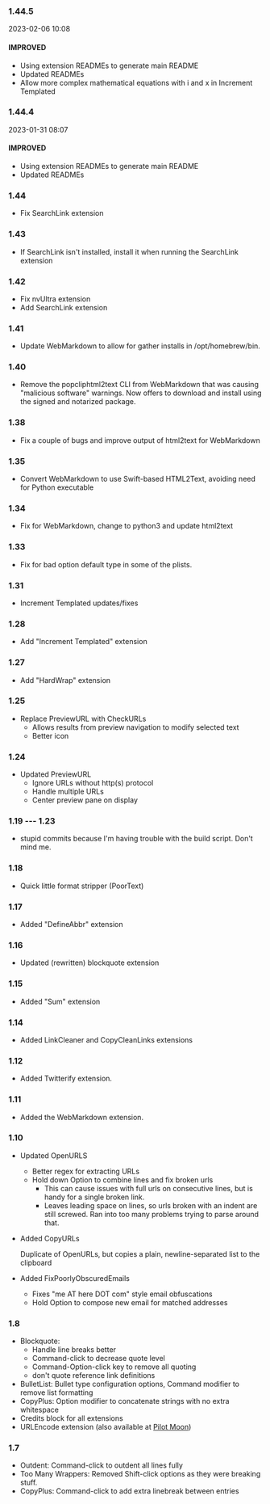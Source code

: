 ### 1.44.5

2023-02-06 10:08

#### IMPROVED

- Using extension READMEs to generate main README
- Updated READMEs
- Allow more complex mathematical equations with i and x in Increment Templated

### 1.44.4

2023-01-31 08:07

#### IMPROVED

- Using extension READMEs to generate main README
- Updated READMEs

### 1.44

* Fix SearchLink extension

### 1.43

* If SearchLink isn't installed, install it when running the SearchLink extension

### 1.42

* Fix nvUltra extension
* Add SearchLink extension

### 1.41

* Update WebMarkdown to allow for gather installs in /opt/homebrew/bin.

### 1.40

* Remove the popcliphtml2text CLI from WebMarkdown that was causing "malicious software" warnings. Now offers to download and install using the signed and notarized package.

### 1.38

* Fix a couple of bugs and improve output of html2text for WebMarkdown

### 1.35

* Convert WebMarkdown to use Swift-based HTML2Text, avoiding need for Python executable

### 1.34

* Fix for WebMarkdown, change to python3 and update html2text

### 1.33

* Fix for bad option default type in some of the plists.

### 1.31

* Increment Templated updates/fixes

### 1.28

* Add "Increment Templated" extension

### 1.27

* Add "HardWrap" extension

### 1.25

* Replace PreviewURL with CheckURLs
    * Allows results from preview navigation to modify selected text
    * Better icon

### 1.24

* Updated PreviewURL
    * Ignore URLs without http(s) protocol
    * Handle multiple URLs
    * Center preview pane on display

### 1.19 --- 1.23

* stupid commits because I'm having trouble with the build script. Don't mind me.

### 1.18

* Quick little format stripper (PoorText)

### 1.17

* Added "DefineAbbr" extension

### 1.16

* Updated (rewritten) blockquote extension

### 1.15

* Added "Sum" extension

### 1.14

* Added LinkCleaner and CopyCleanLinks extensions

### 1.12

* Added Twitterify extension.

### 1.11

* Added the WebMarkdown extension.

### 1.10

* Updated OpenURLS
    * Better regex for extracting URLs
    * Hold down Option to combine lines and fix broken urls
        * This can cause issues with full urls on consecutive lines, but is handy for a single broken link.
        * Leaves leading space on lines, so urls broken with an indent are still screwed. Ran into too many problems trying to parse around that.

* Added CopyURLs

    Duplicate of OpenURLs, but copies a plain, newline-separated list to the clipboard

* Added FixPoorlyObscuredEmails
    * Fixes "me AT here DOT com" style email obfuscations
    * Hold Option to compose new email for matched addresses

### 1.8

* Blockquote:
    * Handle line breaks better
    * Command-click to decrease quote level
    * Command-Option-click key to remove all quoting
    * don't quote reference link definitions
* BulletList: Bullet type configuration options, Command modifier to remove list formatting
* CopyPlus: Option modifier to concatenate strings with no extra whitespace
* Credits block for all extensions
* URLEncode extension (also available at [Pilot Moon](http://pilotmoon.com/popclip/extensions/page/URLEncode))

### 1.7

* Outdent: Command-click to outdent all lines fully
* Too Many Wrappers: Removed Shift-click options as they were breaking stuff.
* CopyPlus: Command-click to add extra linebreak between entries
